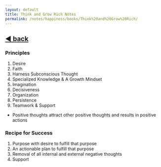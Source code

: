 ```yaml
---
layout: default
title: Think and Grow Rich Notes
permalink: /notes/happiness/books/Think%20and%20Grow%20Rich/
---
```


## [:arrow_backward: back](./index.md)

### Principles
1. Desire
2. Faith
3. Harness Subconscious Thought
4. Specialized Knowledge & A Growth Mindset
5. Imagination
6. Decisiveness
7. Organization
8. Persistence
9. Teamwork & Support

- Positive thoughts attract other positive thoughts and results in positive actions

### Recipe for Success
1. Purpose with desire to fulfill that purpose
2. An actionable plan to fulfill that purpose
3. Removal of all internal and external negative thoughts
4. Support